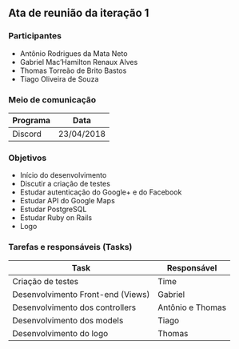 ## Ata de reunião da iteração 1

### Participantes
* Antônio Rodrigues da Mata Neto
* Gabriel Mac’Hamilton Renaux Alves
* Thomas Torreão de Brito Bastos
* Tiago Oliveira de Souza

### Meio de comunicação
Programa     | Data
------------ | -------------
Discord      | 23/04/2018

### Objetivos
* Início do desenvolvimento
* Discutir a criação de testes
* Estudar autenticação do Google+ e do Facebook
* Estudar API do Google Maps
* Estudar PostgreSQL
* Estudar Ruby on Rails
* Logo

### Tarefas e responsáveis (Tasks)
Task         | Responsável
------------ | ------------- 
 Criação de testes  |  Time
 Desenvolvimento Front-end (Views) | Gabriel
 Desenvolvimento dos controllers | Antônio e Thomas
 Desenvolvimento dos models | Tiago
 Desenvolvimento do logo | Thomas
